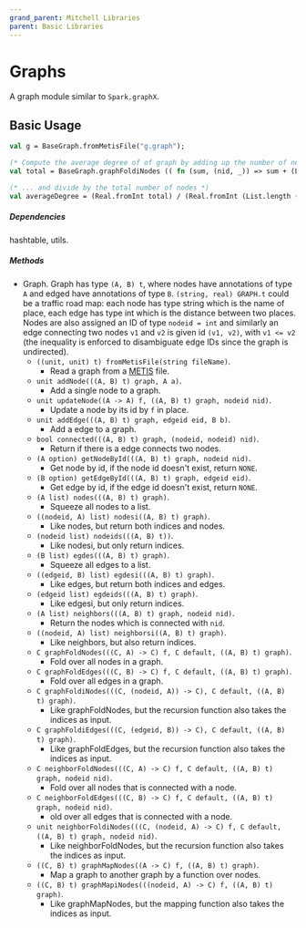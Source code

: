 ```yaml
---
grand_parent: Mitchell Libraries
parent: Basic Libraries
---
```

# Graphs

A graph module similar to `Spark.graphX`. 

## Basic Usage


```sml
val g = BaseGraph.fromMetisFile("g.graph");

(* Compute the average degree of of graph by adding up the number of neighbors each node has... *)
val total = BaseGraph.graphFoldiNodes (( fn (sum, (nid, _)) => sum + (List.length (BaseGraph.neighbors (g, nid)))), 0, g)

(* ... and divide by the total number of nodes *)
val averageDegree = (Real.fromInt total) / (Real.fromInt (List.length (BaseGraph.nodes g)));
```

##### Dependencies

hashtable, utils.

##### Methods

- Graph. Graph has type `(A, B) t`, where nodes have annotations of type `A` and edged have annotations of type `B`. `(string, real) GRAPH.t` could be a traffic road map: each node has type string which is the name of place, each edge has type int which is the distance between two places. Nodes are also assigned an ID of type `nodeid = int` and similarly an edge connecting two nodes
`v1` and `v2` is given id `(v1, v2)`, with `v1 <= v2` (the inequality is enforced to disambiguate edge IDs since the graph
is undirected).
    + `((unit, unit) t) fromMetisFile(string fileName)`.
        - Read a graph from a [METIS](https://people.sc.fsu.edu/~jburkardt/data/metis_graph/metis_graph.html) file.
    + `unit addNode(((A, B) t) graph, A a)`.
        - Add a single node to a graph.
    <!-- + `unit removeNode(((A, B) t) graph, A a)`.
        - Remove a node from a graph, return the new graph.  -->
    + `unit updateNode((A -> A) f, ((A, B) t) graph, nodeid nid)`.
        - Update a node by its id by `f` in place.
    + `unit addEdge(((A, B) t) graph, edgeid eid, B b)`. 
        - Add a edge to a graph.
    <!-- + `unit removeEdge(((A, B) t) graph, B b)`.
        - Remove a edge from a graph, return the new graph. 
    + `unit updateEdge((B -> B) f, ((A, B) t) graph, edgeid eid)`.
        - Update a edge by its id by `f` in place. -->
    <!--+ `(nodeid option) hasNode(((A, B) t) graph, A a)`.
        - Return the nodeid by the value of the node. If the value doesn't exist, return `NONE`.
    + `(edgeid option) hasEdge(((A, B) t) graph, B b)`.
        - Return the edgeid by the value of the edge. If the value doesn't exist, return `NONE`. -->
    + `bool connected(((A, B) t) graph, (nodeid, nodeid) nid)`.
        - Return if there is a edge connects two nodes.
    + `(A option) getNodeById(((A, B) t) graph, nodeid nid)`.
        - Get node by id, if the node id doesn't exist, return `NONE`.
    + `(B option) getEdgeById(((A, B) t) graph, edgeid eid)`.
        - Get edge by id, if the edge id doesn't exist, return `NONE`.
    + `(A list) nodes(((A, B) t) graph)`.
        - Squeeze all nodes to a list.
    + `((nodeid, A) list) nodesi((A, B) t) graph)`.
        - Like nodes, but return both indices and nodes.
    + `(nodeid list) nodeids(((A, B) t))`.
        - Like nodesi, but only return indices.
    + `(B list) egdes(((A, B) t) graph)`.
        - Squeeze all edges to a list.
    + `((edgeid, B) list) egdesi(((A, B) t) graph)`.
        - Like edges, but return both indices and edges.
    + `(edgeid list) egdeids(((A, B) t) graph)`.
        - Like edgesi, but only return indices.
    + `(A list) neighbors(((A, B) t) graph, nodeid nid)`.
        - Return the nodes which is connected with `nid`.
    + `((nodeid, A) list) neighborsi((A, B) t) graph)`.
        - Like neighbors, but also return indices.
    <!-- + `(A, A) ends(((A, B) t) graph, edgeid eid)`.
        - Return the source node and target node of a edge. 
    + `((nodeid, A), (nodeid, A)) endsi(((A, B) t) graph, edgeid eid)`.
        - Like ends, but also return indices. -->
    + `C graphFoldNodes(((C, A) -> C) f, C default, ((A, B) t) graph)`.
        - Fold over all nodes in a graph.
    + `C graphFoldEdges(((C, B) -> C) f, C default, ((A, B) t) graph)`.
        - Fold over all edges in a graph.
    + `C graphFoldiNodes(((C, (nodeid, A)) -> C), C default, ((A, B) t) graph)`.
        - Like graphFoldNodes, but the recursion function also takes the indices as input.
    + `C graphFoldiEdges(((C, (edgeid, B)) -> C), C default, ((A, B) t) graph)`.
        - Like graphFoldEdges, but the recursion function also takes the indices as input.
    + `C neighborFoldNodes(((C, A) -> C) f, C default, ((A, B) t) graph, nodeid nid)`.
        - Fold over all nodes that is connected with a node.
    + `C neighborFoldEdges(((C, B) -> C) f, C default, ((A, B) t) graph, nodeid nid)`.
        - old over all edges that is connected with a node.
    + `unit neighborFoldiNodes(((C, (nodeid, A) -> C) f, C default, ((A, B) t) graph, nodeid nid)`.
        - Like neighborFoldNodes, but the recursion function also takes the indices as input.
    <!-- + `unit neighborFoldiEdges(((C, (edgeid, B) -> C) f, C default, ((A, B) t) graph, nodeid nid)`.
        - Like neighborFoldEdges, but the recursion function also takes the indices as input. -->
    + `((C, B) t) graphMapNodes((A -> C) f, ((A, B) t) graph)`.
        - Map a graph to another graph by a function over nodes.
    <!-- + `((A, D) t) graphMapEdges((B -> D) f, ((A, B) t) graph)`.
        - Map a graph to another graph by a function over edges. -->
    + `((C, B) t) graphMapiNodes(((nodeid, A) -> C) f, ((A, B) t) graph)`.
        - Like graphMapNodes, but the mapping function also takes the indices as input.
    <!-- Everything below seems to be unimplemented
    + `((A, D) t) graphMapiEdges(((edgeid, B) -> D) f, ((A, B) t) graph)`.
        - Like graphMapNodes, but the mapping function also takes the indices as input. 
    + `unit graphModifyNodes((A -> A) f, ((A, B) t) graph)`.
        - Modify a graph by a function over nodes in place.
    + `unit graphModifyEdges((B -> B) f, ((A, B) t) graph)`.
        - Modify a graph by a function over edges in place.
    + `unit graphModifyiNodes(((nodeid, A) -> A) f, ((A, B) t) graph)`.
        - Like graphModifyNodes, but the modification function also takes the indices as input.
    + `unit graphModifyiEdges(((edgeid, B) -> B) f, ((A, B) t) graph)`.
        - Like graphModifyEdges, but the modification function also takes the indices as input. 
    + `unit neighborModifyNodes((A -> A) f, ((A, B) t) graph, nodeid nid)`.
        - Modify all nodes that is connected with a node in place.
    + `unit neighborModifyEdges((B -> B) f, ((A, B) t) graph, nodeid nid)`.
        - Modify all egdes that is connected with a edge in place.
    + `unit neighborModifyiNodes(((nodeid, A) -> A) f, ((A, B) t) graph, nodeid nid)`.
        - Like neighborModifyNodes, but the modification function also takes the indices as input.
    + `unit neighborModifyiEdges(((edgeid, B) -> B) f, ((A, B) t) graph, nodeid nid)`.
        - Like neighborModifyEdges, but the modification function also takes the indices as input.
    + `int numberOfNodes(((A, B) t) graph)`.
        - Return the number of nodes in the graph.
    + `int numberOfEdges(((A, B) t) graph)`.
        - Return the number of edges in the graph.
    + `(int list) degree(((A, B) t) graph)`.
        - Return the degree of each node.
    + `((nodeid, int) list) degreei(((A, B) t) graph)`.
        - Return the nodeids and the corresponding degrees.
    + `((A, B) t) copy(((A, B) t) graph)`.
        - Copy a graph.
    + `((A, B) t) subgraphNodes(((A, B) t) graph, (nodeid list) l)`.
        - Extract a sub graph by a list of node indices.
    + `((A, B) t) subgraphEdges(((A, B) t) graph, (edgeid list) l)`.
        - Extract a sub graph by a list of edge indices.
    + `((A, B) t) subgraphNodeF((A -> bool) f, ((A, B) t) graph)`.
        - Extract a sub graph by a filter function over nodes.
    + `((A, B) t) subgraphEdgeF((B -> bool) f, ((A, B) t) graph)`.
        - Extract a sub graph by a filter function over edges.
    + `((A, B) t) subgraphNodeFi(((nodeid, A) -> bool) f, ((A, B) t) graph)`.
        - Like subgraphNodeF, but the filter function also takes the indices as input.
    + `((A, B) t) subgraphEdgeFi(((edgeid, B) -> bool) f, ((A, B) t) graph)`.
        - Like subgraphEdgeF, but the filter function also takes the indices as input.
    + `unit toFile(((A, B) t) graph, string fileName)`.
        - Save a graph to file.
-->